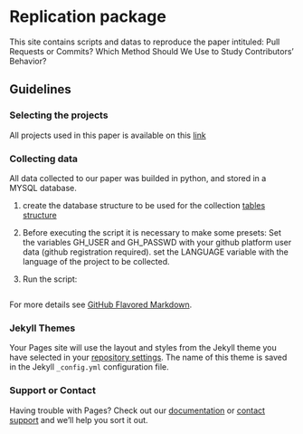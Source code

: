 # Replication package

This site contains scripts and datas to reproduce the paper intituled: Pull Requests or Commits? Which Method Should We Use to Study Contributors’ Behavior?

## Guidelines

### Selecting the projects

All projects used in this paper is available on this [link](https://github.com/markaumvb/RENE/blob/master/data/projects) 

### Collecting data

All data collected to our paper was builded in python, and stored in a MYSQL database.

1. create the database structure to be used for the collection [tables structure](https://github.com/markaumvb/RENE/blob/master/data/projects)

2. Before executing the script it is necessary to make some presets:
Set the variables GH_USER and GH_PASSWD with your github platform user data (github registration required). set the LANGUAGE variable with the language of the project to be collected.

2. Run the script: 

```markdown

```

For more details see [GitHub Flavored Markdown](https://guides.github.com/features/mastering-markdown/).

### Jekyll Themes

Your Pages site will use the layout and styles from the Jekyll theme you have selected in your [repository settings](https://github.com/markaumvb/RENE/settings). The name of this theme is saved in the Jekyll `_config.yml` configuration file.

### Support or Contact

Having trouble with Pages? Check out our [documentation](https://help.github.com/categories/github-pages-basics/) or [contact support](https://github.com/contact) and we’ll help you sort it out.
